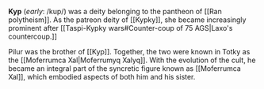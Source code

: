 **Kyp** (*early*: /kup/) was a deity belonging to the pantheon of [[Ran polytheism]]. As the patreon deity of [[Kypky]], she became increasingly prominent after [[Taspi-Kypky wars#Counter-coup of 75 AGS|Laxo's countercoup.]] 

Pilur was the brother of [[Kyp]]. Together, the two were known in Totky as the [[Moferrumca Xal|Moferrumyq Xalyq]]. With the evolution of the cult, he became an integral part of the syncretic figure known as [[Moferrumca Xal]], which embodied aspects of both him and his sister.